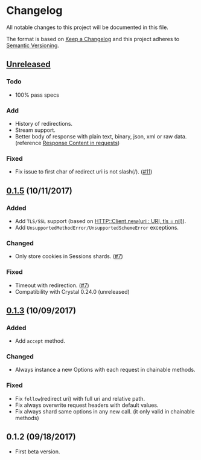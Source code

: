 # Changelog

All notable changes to this project will be documented in this file.

The format is based on [Keep a Changelog](http://keepachangelog.com/en/1.0.0/)
and this project adheres to [Semantic Versioning](http://semver.org/spec/v2.0.0.html).

## [Unreleased]

### Todo

- 100% pass specs

### Add

- History of redirections.
- Stream support.
- Better body of response with plain text, binary, json, xml or raw data. (reference [Response Content in requests](http://docs.python-requests.org/en/master/user/quickstart/#response-content))

### Fixed

- Fix issue to first char of redirect uri is not slash(/). ([#11](https://github.com/icyleaf/halite/issues/11))

## [0.1.5] (10/11/2017)

### Added

- Add `TLS/SSL` support (based on [HTTP::Client.new(uri : URI, tls = nil)](https://crystal-lang.org/api/0.23.1/HTTP/Client.html#new%28uri%3AURI%2Ctls%3Dnil%29-class-method)).
- Add `UnsupportedMethodError/UnsupportedSchemeError` exceptions.

### Changed

- Only store cookies in Sessions shards. ([#7](https://github.com/icyleaf/halite/issues/7))

### Fixed

- Timeout with redirection. ([#7](https://github.com/icyleaf/halite/issues/7))
- Compatibility with Crystal 0.24.0 (unreleased)

## [0.1.3] (10/09/2017)

### Added

- Add `accept` method.

### Changed

- Always instance a new Options with each request in chainable methods.

### Fixed

- Fix `follow`(redirect uri) with full uri and relative path.
- Fix always overwrite request headers with default values.
- Fix always shard same options in any new call. (it only valid in chainable methods)

## 0.1.2 (09/18/2017)

- First beta version.

[Unreleased]: https://github.com/icyleaf/halite/compare/v0.1.5...HEAD
[0.1.5]: https://github.com/icyleaf/halite/compare/v0.1.3...v0.1.5
[0.1.3]: https://github.com/icyleaf/halite/compare/v0.1.2...v0.1.3
